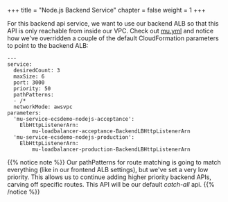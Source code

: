 +++
title = "Node.js Backend Service"
chapter = false
weight = 1
+++

For this backend api service, we want to use our backend ALB so that this API
is only reachable from inside our VPC. Check out
[mu.yml](https://github.com/brentley/ecsdemo-nodejs/blob/master/mu.yml) and notice
how we've overridden a couple of the default CloudFormation parameters to point to
the backend ALB:

```
---
service:
  desiredCount: 3
  maxSize: 6
  port: 3000
  priority: 50
  pathPatterns:
  - /*
  networkMode: awsvpc
parameters:
  'mu-service-ecsdemo-nodejs-acceptance':
    ElbHttpListenerArn:
        mu-loadbalancer-acceptance-BackendLBHttpListenerArn
  'mu-service-ecsdemo-nodejs-production':
    ElbHttpListenerArn:
        mu-loadbalancer-production-BackendLBHttpListenerArn
```

{{% notice note %}}
Our pathPatterns for route matching is going to match everything
(like in our frontend ALB settings), but we've set a very low priority.  This allows us
to continue adding higher priority backend APIs, carving off specific routes. This API will
be our default _catch-all_ api.
{{% /notice %}}
